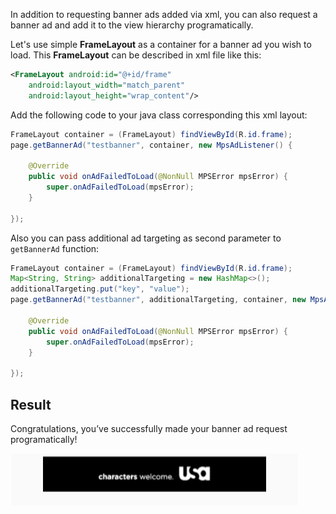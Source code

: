 In addition to requesting banner ads added via xml, you can also request a banner ad and add it to the view hierarchy programatically.

Let's use simple **FrameLayout** as a container for a banner ad you wish to load. This **FrameLayout** can be described in xml file like this:

```xml
<FrameLayout android:id="@+id/frame"
	android:layout_width="match_parent"
	android:layout_height="wrap_content"/>
```

Add the following code to your java class corresponding this xml layout:

```java
FrameLayout container = (FrameLayout) findViewById(R.id.frame);
page.getBannerAd("testbanner", container, new MpsAdListener() {

	@Override
	public void onAdFailedToLoad(@NonNull MPSError mpsError) {
		super.onAdFailedToLoad(mpsError);
	}

});
```

Also you can pass additional ad targeting as second parameter to `getBannerAd` function:

```java
FrameLayout container = (FrameLayout) findViewById(R.id.frame);
Map<String, String> additionalTargeting = new HashMap<>();
additionalTargeting.put("key", "value");
page.getBannerAd("testbanner", additionalTargeting, container, new MpsAdListener() {

	@Override
	public void onAdFailedToLoad(@NonNull MPSError mpsError) {
		super.onAdFailedToLoad(mpsError);
	}

});
```

## Result

Congratulations, you’ve successfully made your banner ad request programatically!

![Banner Loaded Programatically](/images/banner_program.png)
